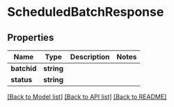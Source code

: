 # ScheduledBatchResponse

## Properties
Name | Type | Description | Notes
------------ | ------------- | ------------- | -------------
**batchid** | **string** |  | 
**status** | **string** |  | 

[[Back to Model list]](../README.md#documentation-for-models) [[Back to API list]](../README.md#documentation-for-api-endpoints) [[Back to README]](../README.md)

